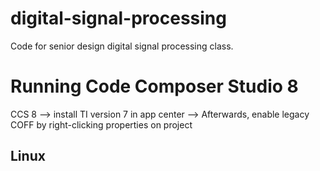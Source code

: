 # digital-signal-processing
Code for senior design digital signal processing class.

# Running Code Composer Studio 8

CCS 8 --> install TI version 7 in app center --> Afterwards, enable legacy COFF by right-clicking properties on project

## Linux
